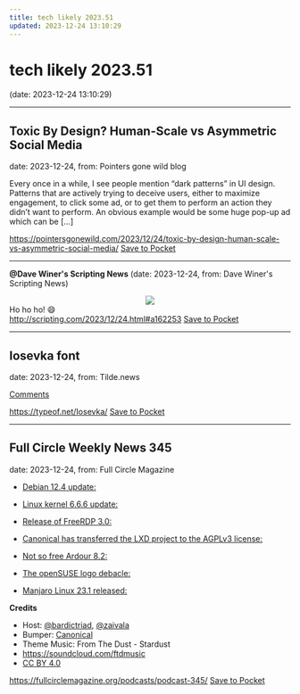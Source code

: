 ```yaml
---
title: tech likely 2023.51
updated: 2023-12-24 13:10:29
---
```


# tech likely 2023.51

(date: 2023-12-24 13:10:29)

---

## Toxic By Design? Human-Scale vs Asymmetric Social Media

date: 2023-12-24, from: Pointers gone wild blog

Every once in a while, I see people mention &#8220;dark patterns&#8221; in UI design. Patterns that are actively trying to deceive users, either to maximize engagement, to click some ad, or to get them to perform an action they didn&#8217;t want to perform. An obvious example would be some huge pop-up ad which can be [&#8230;]

<span class="feed-item-link">
<a href="https://pointersgonewild.com/2023/12/24/toxic-by-design-human-scale-vs-asymmetric-social-media/">https://pointersgonewild.com/2023/12/24/toxic-by-design-human-scale-vs-asymmetric-social-media/</a> <a href="https://getpocket.com/save" class="pocket-btn" data-lang="en" data-save-url="https://pointersgonewild.com/2023/12/24/toxic-by-design-human-scale-vs-asymmetric-social-media/">Save to Pocket</a>
</span>

---

**@Dave Winer's Scripting News** (date: 2023-12-24, from: Dave Winer's Scripting News)

<div class="divInlineImage"><center><img class="imgInline" src="https://imgs.scripting.com/2023/12/24/santa.png"></center>Ho ho ho! <span class="spOldSchoolEmoji">😄</span></div>

<span class="feed-item-link">
<a href="http://scripting.com/2023/12/24.html#a162253">http://scripting.com/2023/12/24.html#a162253</a> <a href="https://getpocket.com/save" class="pocket-btn" data-lang="en" data-save-url="http://scripting.com/2023/12/24.html#a162253">Save to Pocket</a>
</span>

---

## Iosevka font

date: 2023-12-24, from: Tilde.news

<p><a href="https://tilde.news/s/3xfgy1/iosevka_font">Comments</a></p>

<span class="feed-item-link">
<a href="https://typeof.net/Iosevka/">https://typeof.net/Iosevka/</a> <a href="https://getpocket.com/save" class="pocket-btn" data-lang="en" data-save-url="https://typeof.net/Iosevka/">Save to Pocket</a>
</span>

---

## Full Circle Weekly News 345

date: 2023-12-24, from: Full Circle Magazine

<ul>
<li>
<p><a href="https://www.debian.org/News/2023/20231210">Debian 12.4 update:</a></p>
</li>
<li>
<p><a href="https://lkml.org/lkml/2023/12/11/226">Linux kernel 6.6.6 update:</a></p>
</li>
<li>
<p><a href="https://github.com/FreeRDP/FreeRDP/releases/tag/3.0.0">Release of FreeRDP 3.0:</a></p>
</li>
<li>
<p><a href="https://discourse.ubuntu.com/t/lxd-5-20-has-been-released/40865">Canonical has transferred the LXD project to the AGPLv3 license:</a></p>
</li>
<li>
<p><a href="https://ardour.org/whatsnew.html">Not so free Ardour 8.2:</a></p>
</li>
<li>
<p><a href="https://news.opensuse.org/2023/12/15/insights-from-the-os-logo-contest/">The openSUSE logo debacle:</a></p>
</li>
<li>
<p><a href="https://forum.manjaro.org/t/manjaro-23-1-vulcan-released/153458">Manjaro Linux 23.1 released:</a></p>
</li>
</ul>
<p><strong>Credits</strong></p>
<ul>
<li>Host: <a href="https://twitter.com/bardictriad">@bardictriad</a>, <a href="mailto:zaivala@hostux.social">@zaivala</a></li>
<li>Bumper: <a href="https://canonical.com/">Canonical</a></li>
<li>Theme Music: From The Dust - Stardust</li>
<li><a href="https://soundcloud.com/ftdmusic">https://soundcloud.com/ftdmusic</a></li>
<li><a href="https://creativecommons.org/licenses/by/4.0/">CC BY 4.0</a></li>
</ul>

<span class="feed-item-link">
<a href="https://fullcirclemagazine.org/podcasts/podcast-345/">https://fullcirclemagazine.org/podcasts/podcast-345/</a> <a href="https://getpocket.com/save" class="pocket-btn" data-lang="en" data-save-url="https://fullcirclemagazine.org/podcasts/podcast-345/">Save to Pocket</a>
</span>



<script type="text/javascript">!function(d,i){if(!d.getElementById(i)){var j=d.createElement("script");j.id=i;j.src="https://widgets.getpocket.com/v1/j/btn.js?v=1";var w=d.getElementById(i);d.body.appendChild(j);}}(document,"pocket-btn-js");</script>

